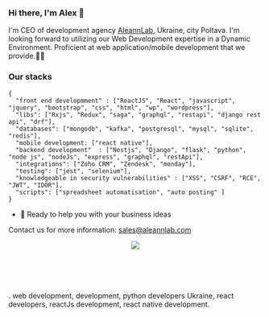 
### Hi there, I'm Alex 👋

I'm CEO of development agency [AleannLab](https://aleannlab.com), Ukraine, city Poltava. 
I'm looking forward to utilizing our Web Development expertise in a Dynamic Environment. Proficient at web application/mobile development that we provide.🧑🏻

### Our stacks

```Bug Hunter
{
  "front end developmment" : ["ReactJS", "React", "javascript", "jquery", "bootstrap", "css", "html", "wp", "wordpress"],
  "libs": ["Rxjs", "Redux", "saga", "graphql", "restapi", "django rest api", "drf"],
  "databases": ["mongodb", "kafka", "postgresql", "mysql", "sqlite", "redis"],
  "mobile development: ["react native"],
  "backend development"  : ["Nestjs", "Django", "flask", "python", "node js", "nodeJs", "express", "graphql", "restApi"],
  "integrations": ["Zoho CRM", "Zendesk", "monday"], 
  "testing": ["jest", "selenium"],
  "knowledgeable in security vulnerabilities" : ["XSS", "CSRF", "RCE", "JWT", "IDOR"],
  "scripts": ["spreadsheet automatisation", "auto posting" ]
}
```

- 🌱 Ready to help you with your business ideas 

Contact us for more information:
<sales@aleannlab.com>

<div style="text-align:center; height:100px; weight: 100px" width="100"><img src="https://aleannlab.com/wp-content/themes/aleannlab_new/assets/img/aleanlab-logo-white.svg" /></div>.
web development, development, python developers Ukraine, react developers, reactJs development, react native development.

